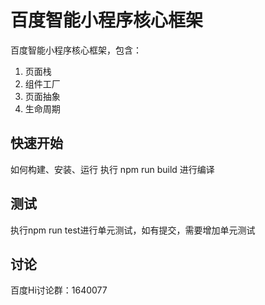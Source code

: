 # 百度智能小程序核心框架
百度智能小程序核心框架，包含：
1. 页面栈
2. 组件工厂
3. 页面抽象
4. 生命周期

## 快速开始
如何构建、安装、运行
执行 npm run build 进行编译

## 测试
执行npm run test进行单元测试，如有提交，需要增加单元测试

## 讨论
百度Hi讨论群：1640077
